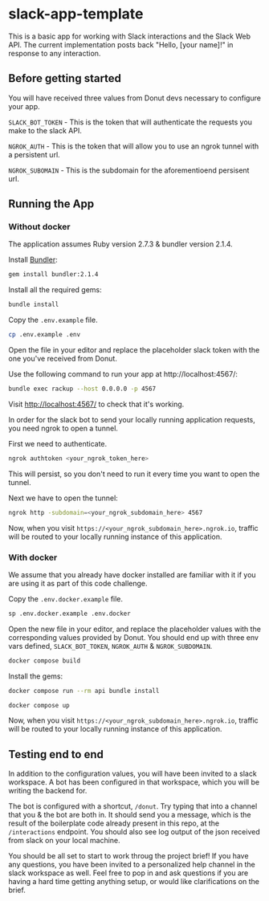 # slack-app-template

This is a basic app for working with Slack interactions and the Slack Web API. The current implementation posts back "Hello, [your name]!" in response to any interaction.

## Before getting started

You will have received three values from Donut devs necessary to configure your app.

`SLACK_BOT_TOKEN` - This is the token that will authenticate the requests you make to the slack API.

`NGROK_AUTH` - This is the token that will allow you to use an ngrok tunnel with a persistent url.

`NGROK_SUBOMAIN` - This is the subdomain for the aforementioend persisent url.

## Running the App

### Without docker

The application assumes Ruby version 2.7.3 & bundler version 2.1.4.

Install [Bundler](https://bundler.io/):

```sh
gem install bundler:2.1.4
```

Install all the required gems:

```sh
bundle install
```

Copy the `.env.example` file.

```sh
cp .env.example .env
```

Open the file in your editor and replace the placeholder slack token with the one you've received from Donut.

Use the following command to run your app at http://localhost:4567/:

```sh
bundle exec rackup --host 0.0.0.0 -p 4567
```

Visit <http://localhost:4567/> to check that it's working.

In order for the slack bot to send your locally running application requests, you need ngrok to open a tunnel.

First we need to authenticate.

```sh
ngrok authtoken <your_ngrok_token_here>
```

This will persist, so you don't need to run it every time you want to open the tunnel.

Next we have to open the tunnel:

```sh
ngrok http -subdomain=<your_ngrok_subdomain_here> 4567
```

Now, when you visit `https://<your_ngrok_subdomain_here>.ngrok.io`, traffic will be routed to your locally running instance of this application.

### With docker

We assume that you already have docker installed are familiar with it if you are using it as part of this code challenge.

Copy the `.env.docker.example` file.

```sh
sp .env.docker.example .env.docker
```

Open the new file in your editor, and replace the placeholder values with the corresponding values provided by Donut. You should end up with three env vars defined, `SLACK_BOT_TOKEN`, `NGROK_AUTH` & `NGROK_SUBDOMAIN`.

```sh
docker compose build
```

Install the gems:

```sh
docker compose run --rm api bundle install
```

```sh
docker compose up
```

Now, when you visit `https://<your_ngrok_subdomain_here>.ngrok.io`, traffic will be routed to your locally running instance of this application.

## Testing end to end

In addition to the configuration values, you will have been invited to a slack workspace. A bot has been configured in that workspace, which you will be writing the backend for.

The bot is configured with a shortcut, `/donut`. Try typing that into a channel that you & the bot are both in. It should send you a message, which is the result of the boilerplate code already present in this repo, at the `/interactions` endpoint. You should also see log output of the json received from slack on your local machine.

You should be all set to start to work throug the project brief! If you have any questions, you have been invited to a personalized help channel in the slack workspace as well. Feel free to pop in and ask questions if you are having a hard time getting anything setup, or would like clarifications on the brief.
